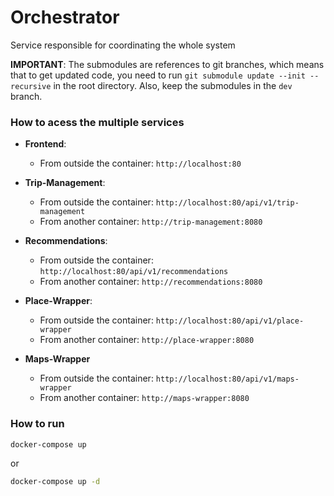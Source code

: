 # Orchestrator
Service responsible for coordinating the whole system

**IMPORTANT**: The submodules are references to git branches, which means that to get updated code, you need to run `git submodule update --init --recursive` in the root directory.
Also, keep the submodules in the `dev` branch.

### How to acess the multiple services

- **Frontend**:
    - From outside the container: `http://localhost:80`

- **Trip-Management**:
    - From outside the container: `http://localhost:80/api/v1/trip-management`
    - From another container: `http://trip-management:8080`

- **Recommendations**:
    - From outside the container: `http://localhost:80/api/v1/recommendations`
    - From another container: `http://recommendations:8080`

- **Place-Wrapper**:
    - From outside the container: `http://localhost:80/api/v1/place-wrapper`
    - From another container: `http://place-wrapper:8080`

- **Maps-Wrapper**
    - From outside the container: `http://localhost:80/api/v1/maps-wrapper`
    - From another container: `http://maps-wrapper:8080`

### How to run

```bash
docker-compose up
```
or
```bash
docker-compose up -d
```
